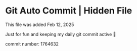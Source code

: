 # Git Auto Commit | Hidden File

This file was added Feb 12, 2025

Just for fun and keeping my daily git commit active 🤪

commit number: 1764632
